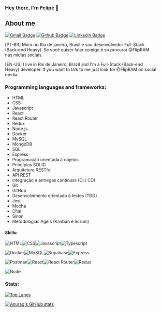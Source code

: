 ### Hey there, I'm [Felipe](https://flipram.github.io/) 👋

## About me
[![Gmail Badge](https://img.shields.io/badge/Gmail-D14836?style=for-the-badge&logo=gmail&logoColor=white&link=mailto:feliperangel277@gmail.com)](mailto:feliperangel277@gmail.com)
[![Github Badge](https://img.shields.io/badge/GitHub-100000?style=for-the-badge&logo=github&logoColor=white&link=https://github.com/FlipRAM)](https://github.com/FlipRAM)
[![Linkedin Badge](https://img.shields.io/badge/LinkedIn-0077B5?style=for-the-badge&logo=linkedin&logoColor=white&link=https://www.linkedin.com/in/dev-felipe-rangel/)](https://www.linkedin.com/in/dev-felipe-rangel/)


[PT-BR] Moro no Rio de janeiro, Brasil e sou desenvolvedor Full-Stack (Back-end Heavy). Se você quiser falar comigo é so procurar @FlipRAM nas mídias sociais.

[EN-US] I live in Rio de Janeiro, Brazil and I'm a Full-Stack (Back-end Heavy) developer. If you want to talk to me just look for @FlipRAM on social media.

### Programming languages and frameworks:

- HTML
- CSS
- Javascript
- React
- React Router
- Redux
- Node.js
- Docker
- MySQL
- MongoDB
- SQL
- Express
- Programação orientada á objetos
- Princípios SOLID
- Arquitetura RESTful
- API REST
- Integração e entregas contínuas (CI / CD)
- Git
- GitHub
- Desenvolvimento orientado á testes (TDD)
- Jest
- Mocha
- Chai
- Sinon
- Metodologias Ágeis (Kanban e Scrum)

#### Skills:
<img alt="HTML" src="https://img.shields.io/badge/HTML5-E34F26?style=for-the-badge&logo=html5&logoColor=white" /><img alt="CSS" src="https://img.shields.io/badge/CSS3-1572B6?style=for-the-badge&logo=css3&logoColor=white" /><img alt="Javascript" src="https://img.shields.io/badge/JavaScript-323330?style=for-the-badge&logo=javascript&logoColor=F7DF1E" /><img alt="Typescript" src="https://img.shields.io/badge/TypeScript-007ACC?style=for-the-badge&logo=typescript&logoColor=white" />

<img alt="Docker" src="https://img.shields.io/badge/Docker-2CA5E0?style=for-the-badge&logo=docker&logoColor=white" /><img alt="MySQL" src="https://img.shields.io/badge/MySQL-005C84?style=for-the-badge&logo=mysql&logoColor=white" /><img alt="Supabase" src="https://img.shields.io/badge/Supabase-181818?style=for-the-badge&logo=supabase&logoColor=white" /><img alt="Express" src="https://img.shields.io/badge/Express.js-000000?style=for-the-badge&logo=express&logoColor=white" />

<img alt="Postman" src="https://img.shields.io/badge/Postman-FF6C37?style=for-the-badge&logo=Postman&logoColor=white" /><img alt="React" src="https://img.shields.io/badge/React-20232A?style=for-the-badge&logo=react&logoColor=61DAFB" /><img alt="React Router" src="https://img.shields.io/badge/React_Router-CA4245?style=for-the-badge&logo=react-router&logoColor=white" /><img alt="Redux" src="https://img.shields.io/badge/Redux-593D88?style=for-the-badge&logo=redux&logoColor=white" />

<img alt="Node" src="https://img.shields.io/badge/Node.js-339933?style=for-the-badge&logo=nodedotjs&logoColor=white" />


### Stats:


[![Top Langs](https://github-readme-stats.vercel.app/api/top-langs/?username=FlipRAM&layout=compact)](https://github.com/FlipRAM/github-readme-stats)


[![Anurag's GitHub stats](https://github-readme-stats.vercel.app/api?username=FlipRAM)](https://github.com/FlipRAM/github-readme-stats)

<!--
**FlipRAM/FlipRAM** is a ✨ _special_ ✨ repository because its `README.md` (this file) appears on your GitHub profile.

Here are some ideas to get you started:

- 🔭 I’m currently working on ...
- 🌱 I’m currently learning ...
- 👯 I’m looking to collaborate on ...
- 🤔 I’m looking for help with ...
- 💬 Ask me about ...
- 📫 How to reach me: ...
- 😄 Pronouns: ...
- ⚡ Fun fact: ...
-->
